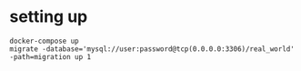 # setting up
```shell
docker-compose up
migrate -database='mysql://user:password@tcp(0.0.0.0:3306)/real_world' -path=migration up 1
```
